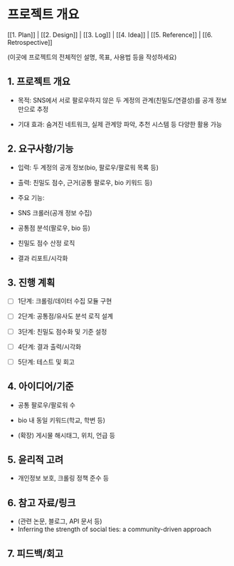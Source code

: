 # 프로젝트 개요

[[1. Plan]] | [[2. Design]] | [[3. Log]] | [[4. Idea]] | [[5. Reference]] | [[6. Retrospective]]

(이곳에 프로젝트의 전체적인 설명, 목표, 사용법 등을 작성하세요)

## 1. 프로젝트 개요

- 목적: SNS에서 서로 팔로우하지 않은 두 계정의 관계(친밀도/연결성)를 공개 정보만으로 추정

- 기대 효과: 숨겨진 네트워크, 실제 관계망 파악, 추천 시스템 등 다양한 활용 가능

  

## 2. 요구사항/기능

- 입력: 두 계정의 공개 정보(bio, 팔로우/팔로워 목록 등)

- 출력: 친밀도 점수, 근거(공통 팔로우, bio 키워드 등)

- 주요 기능:

- SNS 크롤러(공개 정보 수집)

- 공통점 분석(팔로우, bio 등)

- 친밀도 점수 산정 로직

- 결과 리포트/시각화

  

## 3. 진행 계획

- [ ] 1단계: 크롤링/데이터 수집 모듈 구현

- [ ] 2단계: 공통점/유사도 분석 로직 설계

- [ ] 3단계: 친밀도 점수화 및 기준 설정

- [ ] 4단계: 결과 출력/시각화

- [ ] 5단계: 테스트 및 회고

  

## 4. 아이디어/기준

- 공통 팔로우/팔로워 수

- bio 내 동일 키워드(학교, 학번 등)

- (확장) 게시물 해시태그, 위치, 언급 등

  

## 5. 윤리적 고려

- 개인정보 보호, 크롤링 정책 준수 등

  

## 6. 참고 자료/링크

- (관련 논문, 블로그, API 문서 등)
- Inferring the strength of social ties: a community-driven approach
  

## 7. 피드백/회고
